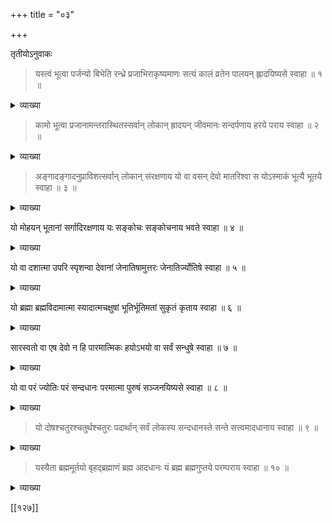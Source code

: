 +++
title = "०३"

+++

तृतीयोऽनुवाकः 

> यस्त्वं भूत्वा पर्जन्यो बिभेति रन्ध्रे प्रजाभिराकृष्यमाणः सत्यं कालं व्रतेन पालयन् ह्लादयिष्यसे स्वाहा ॥ १ ॥ 

<details><summary>व्याख्या</summary>

>
> [[१२३]]
>
> यज्ञाद्भवति पर्जन्यो यज्ञः कर्मसमुद्भवः ।

इति यज्ञोद्भवो भूत्वा यः पर्जन्यः सत्यं कालं पालयन् रन्ध्रे भगवदाज्ञाभङ्गे बिभेति सः । त्वं रन्ध्रे अनावृष्ट्यादौ व्रतेन कारिकेष्ट्यादिना प्रजाभिराकृष्यमाणः वर्षप्रदानादिना ह्रादयिष्यसे तुभ्यम् ॥ १ ॥ 

</details>

> कामो भूत्वा प्रजानामन्तरास्थितस्सर्वान् लोकान् ह्रादयन् जीवमानः सन्दर्पणाय हरये पराय स्वाहा ॥ २ ॥

<details><summary>व्याख्या</summary>

हे परमात्मन् कामो भूत्वा प्रजानामन्तरास्थितः । अनङ्गत्वात्तत्र स्थितस्सन् सर्वान् लोकान् जनान् ह्रादयन् जीवमानः अभिलषितवस्तुलाभादिमुखेन सन्तोषयन् सन्दर्पणाय गर्वरूपाय हरये हरयित्रे ननु कामदाहकत्वाद्रुद्रस्य सर्वहन्तृत्वमुपपद्यत इति चेत् तदसत् । 

> ब्रह्माणमिन्द्रमग्निं च यमं वरुणमेव च ।  
निगृह्य हरते यस्मात्तस्माद्धरिरिहोच्यते ॥  
स शुक्लाज्जायते कामो मज्जायाः क्रोध एव च ।  
अस्थिभ्यो जायते लोभो मेदसश्च मदस्तथा ॥  
मांसात् प्रजायते मोहोऽसृग्भ्यः क्रोधः प्रजायते ।  
त्वचश्चैवापि धर्मस्तु क्रमाज्जातस्ततो दश ॥ 

इति ॥ भगवतोऽपि शुक्लादुत्पत्त्यादिकं श्रूयत इति चेत् ॥ २ ॥ 

</details>

> अङ्गादङ्गादनुप्राविशत्सर्वान् लोकान् संरक्षणाय यो वा वसन् देवो मातरिश्वा स योऽस्माकं भूत्यै भूतये स्वाहा ॥ ३ ॥

<details><summary>व्याख्या</summary>

यः परमात्मा मातरिश्वा वाय्वन्तर्यामी देवः क्रीडाकामः अङ्गादङ्गादनुप्राविशत् त्वदङ्गात्पुत्रस्याङ्गं जीवेन सह दीपात् दीपमिव जननात्प्राविशत् "अङ्गादङ्गात्सम्भवसि हृदयादधिजायसे" इति श्रुतेः ।

[[१२४]]
 
भारते - 

> वायुः प्रवेशनं चक्रे सङ्गतः परमात्मना । 

इति । स देवः सर्वान् लोकान् जनान् प्रति संरक्षणाय निवसन् योऽस्माकं मातरिश्वनः अन्तर्यामिणः अस्माकं भूत्यै भूतये निरवधिकैश्वर्याय ॥ ३ ॥ 

</details>

यो मोहयन् भूतानां सर्गादिरक्षणाय यः सङ्कोचः सङ्कोचनाय भवते स्वाहा ॥ ४ ॥ 

<details><summary>व्याख्या</summary>

यः परमात्मा सर्गादिरक्षणाय सृष्टिस्थितिसंहारार्थं भूतानां इन्द्रियाणि मोहयेत् । "मुह वैचित्र्ये" इति यः अन्तर्यामी सन् सङ्कोचः । "अणोरणीयान्” इत्यादि सङ्कोचनाय भवते तस्मै ॥ ४ ॥ 

</details>

यो वा दशात्मा उपरि स्पृशन्वा देवानां जेनातिषामुत्तरः जेनातिर्ज्योतिषे स्वाहा ॥ ५ ॥

<details><summary>व्याख्या</summary>

यः परमात्मा मत्स्यादिदशावताररूपी द्वादशात्मापि केषाञ्चित् वा आदित्यमण्डलवर्ती उपरि स्पृशन् सर्वषामुपरि स्थित्वा स्वकिरणैर्मेध्यामेध्यादिकं स्पृशन् देवानां मध्ये ज्योतीरूपः जेनातिषां चन्द्राग्न्यादिज्योतिषाम् उत्तरः स्वयं वा स्पृशन् तैरभेद्यैरस्पृष्टः जेनातिर्ज्योतिषे ज्योतिषां जेनातिर्भवति तस्मै ॥ ५ ॥

</details>

यो ब्रह्मा ब्रह्मविदामात्मा स्यादात्मचक्षुषां भूतिर्भूतिमतां सुकृतं कृताय स्वाहा ॥ ६ ॥

<details><summary>व्याख्या</summary>

यः परमात्मा ब्रह्मविदां ब्रह्मा छान्दसत्वात् दीर्घः परंब्रह्म । आत्मा स्यादात्मचक्षुषाम् अन्तः प्रविश्य नियन्ता य आत्मा ।  
 
[[१२५]]

परमात्मत्वेन पश्यतां परमात्मा । भूतिर्भूतिमताम् ऐश्वर्यवतामैश्वर्यरूपः सुकृतं कृताय कृतवते 
तस्मै ॥ ६ ॥

</details>

सारस्वतो वा एष देवो न हि पारमात्मिकः हयोऽभयो वा सर्वं सन्धुषे स्वाहा ॥ ७ ॥ 

<details><summary>व्याख्या</summary>

हयग्रीवमन्त्रः - एष देवो लीलाविभूतो हयग्रीवरूपेण स्थितः अयं केवलहयो न भवति । किन्तु अभयप्रदः भयरहितः सारस्वतः अखिलविद्याधारस्वरूपी पारमात्मिकः परमात्मा जगत् सर्वं सन्धुषे कृपाकटाक्षेण प्रेक्षयसि तुभ्यम् ॥ ७ ॥

</details>

यो वा परं ज्योतिः परं सन्दधानः परमात्मा पुरुषं सञ्जनयिष्यसे स्वाहा ॥ ८ ॥ 

<details><summary>व्याख्या</summary>

यः परं ज्योतिः परमात्मा यं निर्हेतुककृपाकटाक्षेण रक्षितुमिच्छति तं पुरुषं परं सन्दधानः उत्कृष्टगुणं सन्दधानं सञ्जनयति सञ्जनयिष्यसे तुभ्यं व्यत्ययः । यद्वा रामकृष्णाद्यवतारादिषु वसुदेवदशरथादिषु परं सन्दधानः पुरुषं प्रति सम्यक् जनिष्यसे "जनी प्रादुर्भावे" इति प्रादुर्भावं प्रजननं कुर्वते । 

> न तस्य जन्मनो हेतुः कर्मणो वा महीपते ।  
आत्ममायां विनेशस्य परमा सृष्टिरात्मना ॥ 

इति ॥ 

> नायमात्मा प्रवचनेन लभ्यो न मेधया न बहुना श्रुतेन ।  
यमेवैष वृणुते तेन लभ्यस्तस्यैष आत्मा विवृणुते तनूं स्वाम् ॥ 

इति ॥ 

> जायमानं हि पुरुषं यं पश्येन्मधुसूदनः ।  
सात्त्विकः स तु विज्ञेयः स वै मोक्षार्थचिन्तकः ॥ 
> 
> [[१२६]]
>
> पश्यत्येनं जायमानं ब्रह्मा रुद्रोऽथवा पुनः ।  
रजसा तमसा चास्य मानसं समभिप्लुतम् ॥ 

इति ॥ अनेन निर्हेतुत्वं प्रतिपादितम् । अधिकारिविशेषेण निर्हेतुकं सहेतुकं च ॥ ८ ॥ 

</details>

> यो दोषश्चतुरश्चतुर्थश्चतुरः पदार्थान् सर्वं लोकस्य सन्दधानस्ते सन्ते सत्त्वमादधानाय स्वाहा ॥ ९ ॥ 

<details><summary>व्याख्या</summary>

यो दोषः यस्य परमात्मनो बाहुषु चतुर्थः । वरप्रदानहस्तः चतुरः वरप्रदानेन चतुरः समर्थः चतुरः पदार्थान् धर्मार्थकाममोक्षाख्यान् सर्वं लोकस्य सर्वजनानां सन्दधानः प्रयच्छमानः सन्ते सत्सु सत्त्वमादधानाय "एको बहूनां यो विधाति कामान्" इति श्रुतिः । ते इदम् ॥ ९ ॥

</details>

> यस्यैता ब्रह्ममूर्तयो बृहद्ब्रह्माणं ब्रह्म आदधानः यं ब्रह्म ब्रह्मगुप्तये परम्पराय स्वाहा ॥ १० ॥

<details><summary>व्याख्या</summary>

यस्य परंब्रह्मणः एताः अव्यया ब्रह्ममूर्तयः दत्तोऽयं चतुर्मुखब्रह्मगुप्तये वेदगुप्तये परम्पराय सृजति तस्मै । 

श्वेताश्वतरे - 

> यो ब्रह्माणं विदधाति पूर्वं यो वै वेदांश्च प्रहिणोति तस्मै ॥ 

इति ॥ १० ॥ 

इति तृतीयोऽनुवाकः 

</details>
 
[[१२७]]
